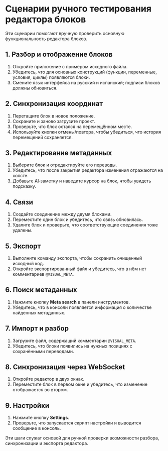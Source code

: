 # Сценарии ручного тестирования редактора блоков

Эти сценарии помогают вручную проверить основную функциональность редактора блоков.

## 1. Разбор и отображение блоков
1. Откройте приложение с примером исходного файла.
2. Убедитесь, что для основных конструкций (функции, переменные, условия, циклы) появляются блоки.
3. Смените язык интерфейса на русский и испанский; подписи блоков должны обновиться.

## 2. Синхронизация координат
1. Перетащите блок в новое положение.
2. Сохраните и заново загрузите проект.
3. Проверьте, что блок остался на перемещённом месте.
4. Используйте кнопки отмены/повтора, чтобы убедиться, что история перемещений сохраняется.

## 3. Редактирование метаданных
1. Выберите блок и отредактируйте его переводы.
2. Убедитесь, что после закрытия редактора изменения отражаются на холсте.
3. Добавьте AI‑заметку и наведите курсор на блок, чтобы увидеть подсказку.

## 4. Связи
1. Создайте соединение между двумя блоками.
2. Переместите один блок и убедитесь, что связь обновилась.
3. Удалите блок и проверьте, что соответствующие соединения тоже удалены.

## 5. Экспорт
1. Выполните команду экспорта, чтобы сохранить очищенный исходный код.
2. Откройте экспортированный файл и убедитесь, что в нём нет комментариев `@VISUAL_META`.

## 6. Поиск метаданных
1. Нажмите кнопку **Meta search** в панели инструментов.
2. Убедитесь, что в консоли появляется информация о количестве найденных метаданных.

## 7. Импорт и разбор
1. Загрузите файл, содержащий комментарии `@VISUAL_META`.
2. Убедитесь, что блоки появились на нужных позициях с сохранёнными переводами.

## 8. Синхронизация через WebSocket
1. Откройте редактор в двух окнах.
2. Переместите блок в первом окне и убедитесь, что изменение отображается во втором.

## 9. Настройки
1. Нажмите кнопку **Settings**.
2. Проверьте, что запускается скрипт настройки и выводится сообщение в консоль.

Эти шаги служат основой для ручной проверки возможности разбора, синхронизации и экспорта редактора.
